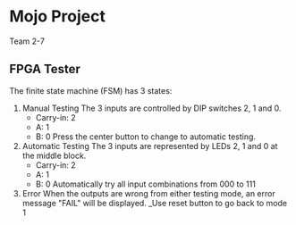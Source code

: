 # Mojo Project
Team 2-7

## FPGA Tester
The finite state machine (FSM) has 3 states:
1. Manual Testing
    The 3 inputs are controlled by DIP switches 2, 1 and 0.
    * Carry-in: 2
    * A: 1
    * B: 0
    Press the center button to change to automatic testing.
2. Automatic Testing
    The 3 inputs are represented by LEDs 2, 1 and 0 at the middle block.
    * Carry-in: 2
    * A: 1
    * B: 0
    Automatically try all input combinations from 000 to 111
3. Error
    When the outputs are wrong from either testing mode, an error message "FAIL"
    will be displayed.
    _Use reset button to go back to mode 1
